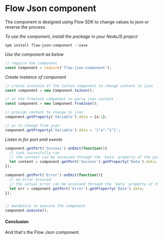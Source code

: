 # Flow Json component
The component is designed using Flow SDK to change values to json or reverse the process.

*To use the component, install the package in your NodeJS project*

```
npm install flow-json-component --save
```

*Use the component as below*

```javascript
// require the component
const Component = require('flow-json-component');
```

*Create instance of component*

```javascript
// create instance of the toJson component to change content to json
const component = new Component.toJson();

// or the fromJson component to parse json content
const component = new Component.fromJson();

// provide content to change to json
component.getProperty('Variable').data = {a:1};

// or to change from json
component.getProperty('Variable').data = '{"a":"1"}';
```

*Listen in for port emit events*
```javascript
component.getPort('Success').onEmit(function(){
  // task succesfully ran
  // the content can be accessed through the 'Data' property of the port
  let content = component.getPort('Success').getProperty('Data').data;
});

component.getPort('Error').onEmit(function(){
  // an error occured
  // the actual error can be accessed through the 'Data' property of the port
  let err = component.getPort('Error').getProperty('Data').data;
});


// mandatory to execute the component
component.execute();
```

#### Conclusion

And that's the Flow Json component.